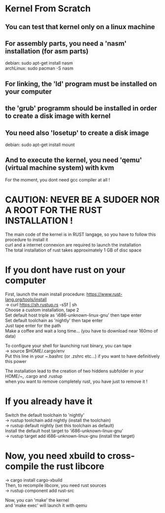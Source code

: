 # Kernel From Scratch

## You can test that kernel only on a linux machine

## For assembly parts, you need a 'nasm' installation (for asm parts)
debian: sudo apt-get install nasm  
archLinux: sudo pacman -S nasm

## For linking, the 'ld' program must be installed on your computer

## the 'grub' programm should be installed in order to create a disk image with kernel

## You need also 'losetup' to create a disk image  
debian: sudo apt-get install mount

## And to execute the kernel, you need 'qemu' (virtual machine system) with kvm

For the moment, you dont need gcc compiler at all !

# CAUTION: NEVER BE A SUDOER NOR A ROOT FOR THE RUST INSTALLATION !

The main code of the kernel is in RUST langage, so you have to follow this procedure to install it  
curl and a internet connexion are required to launch the installation  
The total installation of rust takes approximately 1 GB of disc space  

# If you dont have rust on your computer
First, launch the main install procedure: https://www.rust-lang.org/tools/install  
-> curl https://sh.rustup.rs -sSf | sh  
Choose a custom installation, tape 2  
Set default host triple as 'i686-unknown-linux-gnu' then tape enter  
Set default toolchain as 'nightly' then tape enter  
Just tape enter for the path  
Make a coffee and wait a long time... (you have to download near 160mo of data)  

To configure your shell for launching rust binary, you can tape  
-> source $HOME/.cargo/env  
Put this line in your ~.bashrc (or .zshrc etc...) if you want to have definitively this power  

The installation lead to the creation of two hiddens subfolder in your HOME/~, .cargo and .rustup  
when you want to remove completely rust, you have just to remove it !

# If you already have it  
Switch the default toolchain to 'nightly'  
-> rustup toolchain add nightly (install the toolchain)  
-> rustup default nightly (set this toolchain as default)  
Install the default host target to 'i686-unknown-linux-gnu'  
-> rustup target add i686-unknown-linux-gnu (install the target)  

# Now, you need xbuild to cross-compile the rust libcore  
-> cargo install cargo-xbuild  
Then, to recompile libcore, you need rust sources  
-> rustup component add rust-src  

Now, you can 'make' the kernel  
and 'make exec' will launch it with qemu
